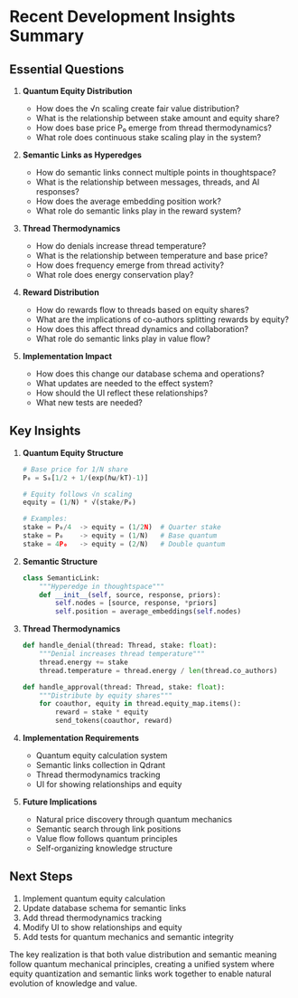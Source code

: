 # Recent Development Insights Summary

## Essential Questions

1. **Quantum Equity Distribution**
   - How does the √n scaling create fair value distribution?
   - What is the relationship between stake amount and equity share?
   - How does base price P₀ emerge from thread thermodynamics?
   - What role does continuous stake scaling play in the system?

2. **Semantic Links as Hyperedges**
   - How do semantic links connect multiple points in thoughtspace?
   - What is the relationship between messages, threads, and AI responses?
   - How does the average embedding position work?
   - What role do semantic links play in the reward system?

3. **Thread Thermodynamics**
   - How do denials increase thread temperature?
   - What is the relationship between temperature and base price?
   - How does frequency emerge from thread activity?
   - What role does energy conservation play?

4. **Reward Distribution**
   - How do rewards flow to threads based on equity shares?
   - What are the implications of co-authors splitting rewards by equity?
   - How does this affect thread dynamics and collaboration?
   - What role do semantic links play in value flow?

5. **Implementation Impact**
   - How does this change our database schema and operations?
   - What updates are needed to the effect system?
   - How should the UI reflect these relationships?
   - What new tests are needed?

## Key Insights

1. **Quantum Equity Structure**
   ```python
   # Base price for 1/N share
   P₀ = S₀[1/2 + 1/(exp(ℏω/kT)-1)]

   # Equity follows √n scaling
   equity = (1/N) * √(stake/P₀)

   # Examples:
   stake = P₀/4  -> equity = (1/2N)  # Quarter stake
   stake = P₀    -> equity = (1/N)   # Base quantum
   stake = 4P₀   -> equity = (2/N)   # Double quantum
   ```

2. **Semantic Structure**
   ```python
   class SemanticLink:
       """Hyperedge in thoughtspace"""
       def __init__(self, source, response, priors):
           self.nodes = [source, response, *priors]
           self.position = average_embeddings(self.nodes)
   ```

3. **Thread Thermodynamics**
   ```python
   def handle_denial(thread: Thread, stake: float):
       """Denial increases thread temperature"""
       thread.energy += stake
       thread.temperature = thread.energy / len(thread.co_authors)

   def handle_approval(thread: Thread, stake: float):
       """Distribute by equity shares"""
       for coauthor, equity in thread.equity_map.items():
           reward = stake * equity
           send_tokens(coauthor, reward)
   ```

4. **Implementation Requirements**
   - Quantum equity calculation system
   - Semantic links collection in Qdrant
   - Thread thermodynamics tracking
   - UI for showing relationships and equity

5. **Future Implications**
   - Natural price discovery through quantum mechanics
   - Semantic search through link positions
   - Value flow follows quantum principles
   - Self-organizing knowledge structure

## Next Steps

1. Implement quantum equity calculation
2. Update database schema for semantic links
3. Add thread thermodynamics tracking
4. Modify UI to show relationships and equity
5. Add tests for quantum mechanics and semantic integrity

The key realization is that both value distribution and semantic meaning follow quantum mechanical principles, creating a unified system where equity quantization and semantic links work together to enable natural evolution of knowledge and value.
